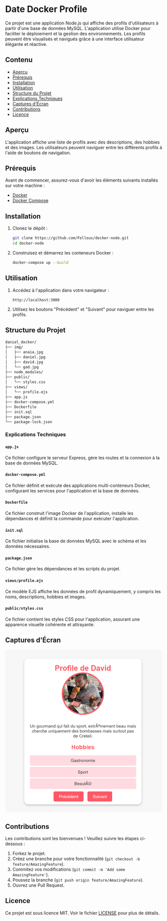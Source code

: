 

# Date Docker Profile

Ce projet est une application Node.js qui affiche des profils d'utilisateurs à partir d'une base de données MySQL. L'application utilise Docker pour faciliter le déploiement et la gestion des environnements. Les profils peuvent être visualisés et navigués grâce à une interface utilisateur élégante et réactive.

## Contenu

- [Aperçu](#aperçu)
- [Prérequis](#prérequis)
- [Installation](#installation)
- [Utilisation](#utilisation)
- [Structure du Projet](#structure-du-projet)
- [Explications Techniques](#explications-techniques)
- [Captures d'Écran](#captures-décran)
- [Contributions](#contributions)
- [Licence](#licence)

## Aperçu

L'application affiche une liste de profils avec des descriptions, des hobbies et des images. Les utilisateurs peuvent naviguer entre les différents profils à l'aide de boutons de navigation.

## Prérequis

Avant de commencer, assurez-vous d'avoir les éléments suivants installés sur votre machine :

- [Docker](https://www.docker.com/)
- [Docker Compose](https://docs.docker.com/compose/)

## Installation

1. Clonez le dépôt :
    ```bash
    git clone https://github.com/Fellous/docker-node.git
    cd docker-node
    ```

2. Construisez et démarrez les conteneurs Docker :
    ```bash
    docker-compose up --build
    ```

## Utilisation

1. Accédez à l'application dans votre navigateur :
    ```
    http://localhost:3000
    ```

2. Utilisez les boutons "Précédent" et "Suivant" pour naviguer entre les profils.

## Structure du Projet

```
daniel_docker/
├── img/
│   ├── anaia.jpg
│   ├── daniel.jpg
│   ├── david.jpg
│   └── gad.jpg
├── node_modules/
├── public/
│   └── styles.css
├── views/
│   └── profile.ejs
├── app.js
├── docker-compose.yml
├── Dockerfile
├── init.sql
├── package.json
└── package-lock.json
```

### Explications Techniques

#### `app.js`

Ce fichier configure le serveur Express, gère les routes et la connexion à la base de données MySQL.

#### `docker-compose.yml`

Ce fichier définit et exécute des applications multi-conteneurs Docker, configurant les services pour l'application et la base de données.

#### `Dockerfile`

Ce fichier construit l'image Docker de l'application, installe les dépendances et définit la commande pour exécuter l'application.

#### `init.sql`

Ce fichier initialise la base de données MySQL avec le schéma et les données nécessaires.

#### `package.json`

Ce fichier gère les dépendances et les scripts du projet.

#### `views/profile.ejs`

Ce modèle EJS affiche les données de profil dynamiquement, y compris les noms, descriptions, hobbies et images.

#### `public/styles.css`

Ce fichier contient les styles CSS pour l'application, assurant une apparence visuelle cohérente et attrayante.

## Captures d'Écran

![Capture d'écran](./img/profile_screen.png)

## Contributions

Les contributions sont les bienvenues ! Veuillez suivre les étapes ci-dessous :

1. Forkez le projet.
2. Créez une branche pour votre fonctionnalité (`git checkout -b feature/AmazingFeature`).
3. Commitez vos modifications (`git commit -m 'Add some AmazingFeature'`).
4. Poussez la branche (`git push origin feature/AmazingFeature`).
5. Ouvrez une Pull Request.

## Licence

Ce projet est sous licence MIT. Voir le fichier [LICENSE](LICENSE) pour plus de détails.

